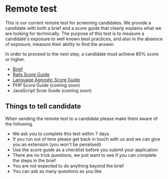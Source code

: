 # Remote test

This is our current remote test for screening candidates. We provide a candidate with both a brief and a score guide that clearly explains what we are looking for technically. The purpose of this test is to measure a candidate's exposure to well known best practices, and also in the absence of exposure, measure their ability to find the answer.

In order to proceed to the next step, a candidate must achieve 80% score or higher.

 - [Brief](brief.md)
 - [Rails Score Guide](ruby_score_guide.md)
 - [Language Agnostic Score Guide](language_agnostic_score_guide.md)
 - PHP Score Guide (coming soon)
 - JavaScript Scoe Guide (coming soon)

## Things to tell candidate

When sending the remote test to a candidate please make them aware of the following.

 - We ask you to complete this test within 7 days
 - If you run out of time please get back in touch with us and we can give you an extension (you won't be penalised)
 - Use the score guide as a checklist before you submit your application
 - There are no trick questions, we just want to see if you can complete the steps in the brief
 - You are not expected to do anything beyond the brief
 - You can ask as many questions as you like